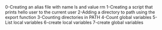 0-Creating an alias file with name ls and value rm
1-Creating a script that prints hello user to the current user
2-Adding a directory to path using the export function
3-Counting directories in PATH
4-Count global variables
5-List local variables
6-create local variables
7-create global variables
